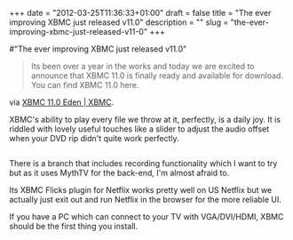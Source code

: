 +++
date = "2012-03-25T11:36:33+01:00"
draft = false
title = "The ever improving XBMC just released v11.0"
description = ""
slug = "the-ever-improving-xbmc-just-released-v11-0"
+++

#"The ever improving XBMC just released v11.0"

<blockquote>Its been over a year in the works and today we are excited to announce that XBMC 11.0 is finally ready and available for download. You can find XBMC 11.0 here.</blockquote>
via <a href="http://xbmc.org/natethomas/2012/03/24/xbmc-11-0-eden/">XBMC 11.0 Eden | XBMC</a>.

XBMC's ability to play every file we throw at it, perfectly, is a daily joy. It is riddled with lovely useful touches like a slider to adjust the audio offset when your DVD rip didn't quite work perfectly.
<p style="text-align: center;"><a href="http://xbmc.org/natethomas/2012/03/24/xbmc-11-0-eden/"><img src='https://s3-eu-west-1.amazonaws.com/conoroneill.net/wp-content/uploads/2012/03/XBMCEden.jpg' alt='' /></a></p>
There is a branch that includes recording functionality which I want to try but as it uses MythTV for the back-end, I'm almost afraid to.

Its XBMC Flicks plugin for Netflix works pretty well on US Netflix but we actually just exit out and run Netflix in the browser for the more reliable UI.

If you have a PC which can connect to your TV with VGA/DVI/HDMI, XBMC should be the first thing you install.